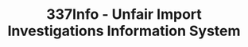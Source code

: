 ---
layout: default
bigquery: https://console.cloud.google.com/bigquery?p=patents-public-data&d=usitc_investigations&page=dataset&project=sheets-management-319211
citation: US International Trade Commission 337Info Unfair Import Investigations Information
  System
contributors: US International Trade Comission
cost: None
description: US International Trade Commission 337Info Unfair Import Investigations
  Information System contains data on investigations done under Section 337. Section
  337 declares the infringement of certain statutory intellectual property rights
  and other forms of unfair competition in import trade to be unlawful practices.
  Most Section 337 investigations involve allegations of patent or registered trademark
  infringement.
documentation: FAQ and tutorial available on the site
last_edit: 04/13/2022, 06:51:13
location: https://pubapps2.usitc.gov/337external/
maintained_by: US International Trade Comission
schema_fields:
- teoIdDueDate
- respondent
- investigationTermDate
- teoProceedingInvolved
- title
- endDateMarkmanHearing
- startDateMarkmanHearing
- publication_number
- patentNumbers
- invUnfairAct
- dateOfPublicationFrNotice
- docketNo
- complainant
- investigationType
- gcAttorney
- issueDateOtherNonFinal
- targetDate
- actualStartDateEvidHear
- currentStatus
- trademarkNumbers
- currentActiveALJ
- ouiiAttorney
- actualEndDateEvidHear
- dateCreated
- cafcAppeals
- ouiiParticipation
- teoReliefGranted
- scheduledEndDateEvidHear
- id
- copyrightNumbers
- htsNumbers
- teoIdIssueDate
- finalDetViolation
- scheduledStartDateEvidHear
- finalDetNoViolation
- investigationNo
- patentNumber
- dateComplaintFiled
- finalIdOnViolationIssue
- lastUpdated
- aljAssigned
- finalIdOnViolationDue
- internalRemand
- markmanHearing
shortname: unfair_import_investigations
tags:
- import
- legal
- trade
timeframe: 2008-2021 (prior to 2008 downloadable as a JSON file)
title: 337Info - Unfair Import Investigations Information System
uuid: 2721f5ec-e599-4890-9265-9706719fc71e
---